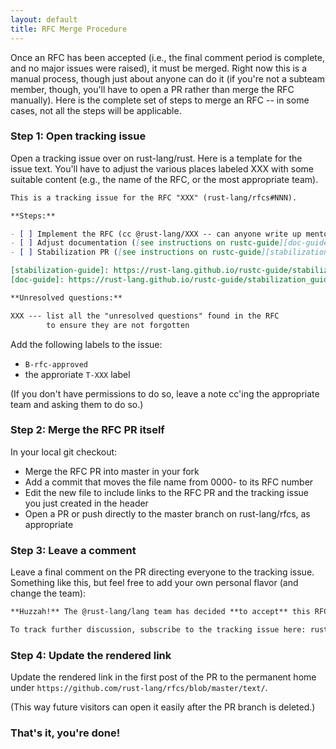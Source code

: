 ```yaml
---
layout: default
title: RFC Merge Procedure
---
```


Once an RFC has been accepted (i.e., the final comment period is
complete, and no major issues were raised), it must be merged. Right now this is a manual process,
though just about anyone can do it (if you're not a subteam member,
though, you'll have to open a PR rather than merge the RFC
manually). Here is the complete set of steps to merge an RFC -- in
some cases, not all the steps will be applicable.

### Step 1: Open tracking issue

Open a tracking issue over on rust-lang/rust. Here is a
template for the issue text. You'll have to adjust the various places
labeled XXX with some suitable content (e.g., the name of the RFC, or
the most appropriate team).

```markdown
This is a tracking issue for the RFC "XXX" (rust-lang/rfcs#NNN).

**Steps:**

- [ ] Implement the RFC (cc @rust-lang/XXX -- can anyone write up mentoring instructions?)
- [ ] Adjust documentation ([see instructions on rustc-guide][doc-guide])
- [ ] Stabilization PR ([see instructions on rustc-guide][stabilization-guide])

[stabilization-guide]: https://rust-lang.github.io/rustc-guide/stabilization_guide.html#stabilization-pr
[doc-guide]: https://rust-lang.github.io/rustc-guide/stabilization_guide.html#documentation-prs

**Unresolved questions:**

XXX --- list all the "unresolved questions" found in the RFC
        to ensure they are not forgotten
```   

Add the following labels to the issue:

- `B-rfc-approved`
- the approriate `T-XXX` label

(If you don't have permissions to do so, leave a note cc'ing the
appropriate team and asking them to do so.)

### Step 2: Merge the RFC PR itself

In your local git checkout:

- Merge the RFC PR into master in your fork
- Add a commit that moves the file name from 0000- to its RFC number
- Edit the new file to include links to the RFC PR and the tracking issue you just created
  in the header
- Open a PR or push directly to the master branch on rust-lang/rfcs, as appropriate
 
### Step 3: Leave a comment

Leave a final comment on the PR directing everyone to the tracking
issue. Something like this, but feel free to add your own personal
flavor (and change the team):

```markdown
**Huzzah!** The @rust-lang/lang team has decided **to accept** this RFC. 

To track further discussion, subscribe to the tracking issue here: rust-lang/rust#41517
```

### Step 4: Update the rendered link

Update the rendered link in the first post of the PR to the permanent home under
`https://github.com/rust-lang/rfcs/blob/master/text/`.

(This way future visitors can open it easily after the PR branch is deleted.)

### That's it, you're done!

